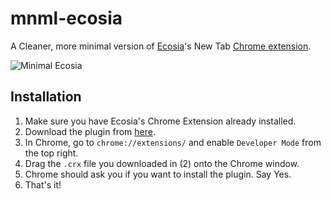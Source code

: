 # mnml-ecosia

A Cleaner, more minimal version of [Ecosia](https://ecosia.org)'s New Tab [Chrome extension](https://chrome.google.com/webstore/detail/ecosia-the-search-engine/eedlgdlajadkbbjoobobefphmfkcchfk).

<img src="https://github.com/libhide/mnml-ecosia/blob/master/art/ecosia.gif?raw=true" alt="Minimal Ecosia">

## Installation

1. Make sure you have Ecosia's Chrome Extension already installed.
2. Download the plugin from [here](https://github.com/libhide/mnml-ecosia/releases/download/v1.0.0/mnml-ecosia.crx).
3. In Chrome, go to `chrome://extensions/` and enable `Developer Mode` from the top right.
4. Drag the `.crx` file you downloaded in (2) onto the Chrome window.
5. Chrome should ask you if you want to install the plugin. Say Yes.
6. That's it!
